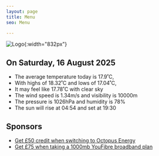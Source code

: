 ```yaml
---
layout: page
title: Menu
seo: Menu

---
```


![Logo](/images/logo.jpg){:width="832px"}

<!-- weather_marker starts -->
## On Saturday, 16 August 2025

- The average temperature today is 17.9˚C,
- With highs of 18.32˚C and lows of 17.04˚C,
- It may feel like 17.78˚C with clear sky
- The wind speed is 1.34m/s and visibility is 10000m
- The pressure is 1026hPa and humidity is 78%
- The sun will rise at 04:54 and set at 19:30

<!-- weather_marker ends -->

## Sponsors

- [Get £50 credit when switching to Octopus Energy](https://bit.ly/3oD1nnS)
- [Get £75 when taking a 1000mb YouFibre broadband plan](https://aklam.io/91zWhU?)
